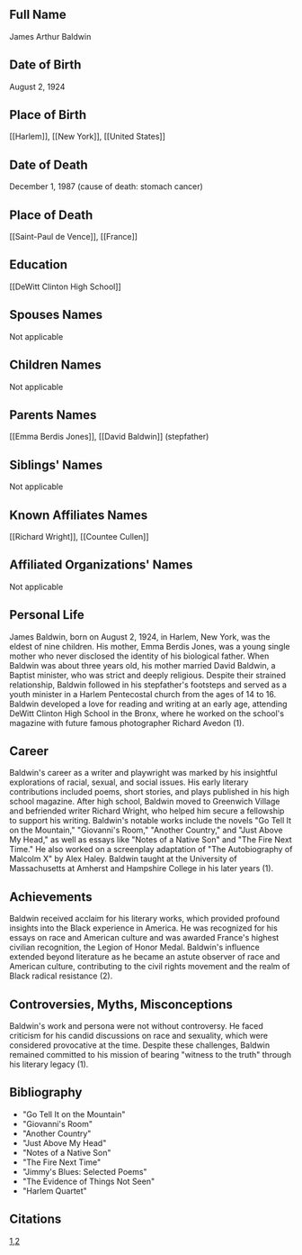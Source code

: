 ## Full Name
James Arthur Baldwin

## Date of Birth
August 2, 1924

## Place of Birth
[[Harlem]], [[New York]], [[United States]]

## Date of Death
December 1, 1987 (cause of death: stomach cancer)

## Place of Death
[[Saint-Paul de Vence]], [[France]]

## Education
[[DeWitt Clinton High School]]

## Spouses Names
Not applicable

## Children Names
Not applicable

## Parents Names
[[Emma Berdis Jones]], [[David Baldwin]] (stepfather)

## Siblings' Names
Not applicable

## Known Affiliates Names
[[Richard Wright]],
[[Countee Cullen]]

## Affiliated Organizations' Names
Not applicable
## Personal Life

James Baldwin, born on August 2, 1924, in Harlem, New York, was the eldest of nine children. His mother, Emma Berdis Jones, was a young single mother who never disclosed the identity of his biological father. When Baldwin was about three years old, his mother married David Baldwin, a Baptist minister, who was strict and deeply religious. Despite their strained relationship, Baldwin followed in his stepfather's footsteps and served as a youth minister in a Harlem Pentecostal church from the ages of 14 to 16. Baldwin developed a love for reading and writing at an early age, attending DeWitt Clinton High School in the Bronx, where he worked on the school's magazine with future famous photographer Richard Avedon (1).

## Career

Baldwin's career as a writer and playwright was marked by his insightful explorations of racial, sexual, and social issues. His early literary contributions included poems, short stories, and plays published in his high school magazine. After high school, Baldwin moved to Greenwich Village and befriended writer Richard Wright, who helped him secure a fellowship to support his writing. Baldwin's notable works include the novels "Go Tell It on the Mountain," "Giovanni's Room," "Another Country," and "Just Above My Head," as well as essays like "Notes of a Native Son" and "The Fire Next Time." He also worked on a screenplay adaptation of "The Autobiography of Malcolm X" by Alex Haley. Baldwin taught at the University of Massachusetts at Amherst and Hampshire College in his later years (1).

## Achievements

Baldwin received acclaim for his literary works, which provided profound insights into the Black experience in America. He was recognized for his essays on race and American culture and was awarded France's highest civilian recognition, the Legion of Honor Medal. Baldwin's influence extended beyond literature as he became an astute observer of race and American culture, contributing to the civil rights movement and the realm of Black radical resistance (2).

## Controversies, Myths, Misconceptions

Baldwin's work and persona were not without controversy. He faced criticism for his candid discussions on race and sexuality, which were considered provocative at the time. Despite these challenges, Baldwin remained committed to his mission of bearing "witness to the truth" through his literary legacy (1).

## Bibliography

- "Go Tell It on the Mountain"
- "Giovanni's Room"
- "Another Country"
- "Just Above My Head"
- "Notes of a Native Son"
- "The Fire Next Time"
- "Jimmy's Blues: Selected Poems"
- "The Evidence of Things Not Seen"
- "Harlem Quartet"

## Citations
[1](https://www.biography.com/authors-writers/james-baldwin),[2](https://www.morgan.edu/english/centennial-james-baldwin-celebration/biography)

